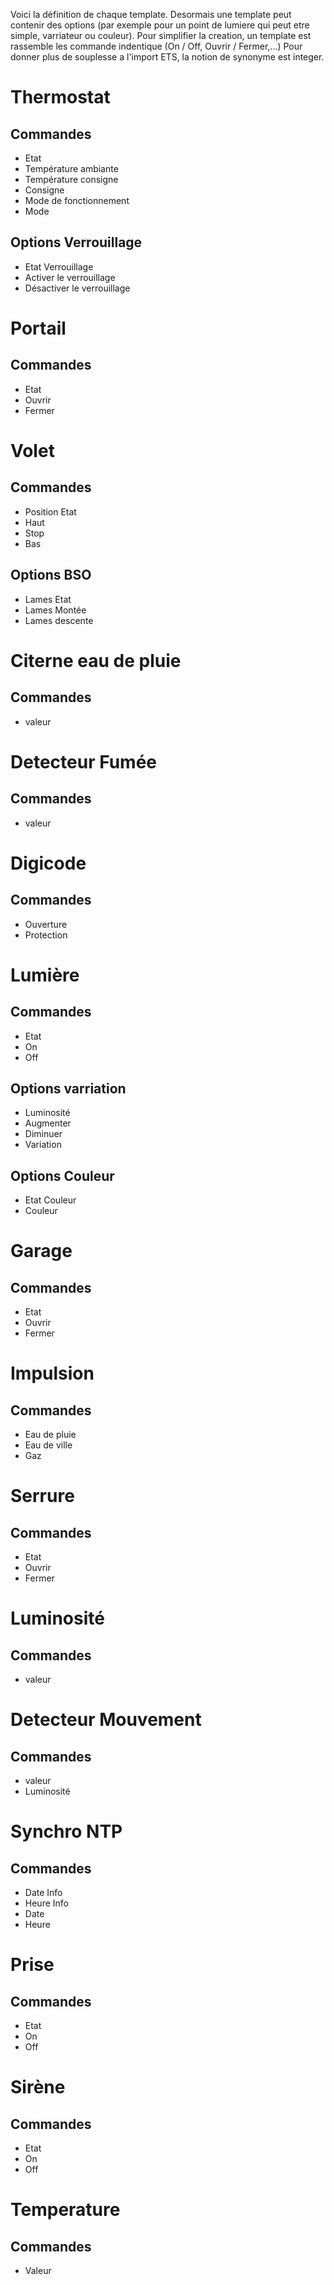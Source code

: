 Voici la définition de chaque template.
Desormais une template peut contenir des options (par exemple pour un point de lumiere qui peut etre simple, varriateur ou couleur).
Pour simplifier la creation, un template est rassemble les commande indentique (On / Off, Ouvrir / Fermer,...)
Pour donner plus de souplesse a l'import ETS, la notion de synonyme est integer.

Thermostat
==========

Commandes
--------
* Etat
* Température ambiante
* Température consigne
* Consigne
* Mode de fonctionnement
* Mode

Options Verrouillage
-------------------
* Etat Verrouillage
* Activer le verrouillage
* Désactiver le verrouillage

Portail
========
Commandes
--------
 * Etat
 * Ouvrir
 * Fermer

Volet
=====
Commandes
--------
* Position Etat
* Haut
* Stop
* Bas


Options BSO
-----------
* Lames Etat
* Lames Montée
* Lames descente

Citerne eau de pluie
====================
Commandes
--------
* valeur

Detecteur Fumée
==============
Commandes
--------
* valeur

Digicode
========
Commandes
--------
* Ouverture
* Protection

Lumière
========
Commandes
--------
* Etat
* On
* Off

Options varriation
-------------------
* Luminosité
* Augmenter
* Diminuer
* Variation

Options Couleur
---------------
* Etat Couleur
* Couleur

Garage
=======
Commandes
--------
* Etat
* Ouvrir
* Fermer

Impulsion
=========
Commandes
--------
* Eau de pluie
* Eau de ville
* Gaz

Serrure
=======
Commandes
--------
* Etat
* Ouvrir
* Fermer

Luminosité
==========
Commandes
--------
* valeur

Detecteur Mouvement
==================
Commandes
--------
* valeur
* Luminosité

Synchro NTP
===========
Commandes
--------
* Date Info
* Heure Info
* Date
* Heure

Prise
======
Commandes
--------
* Etat
* On
* Off

Sirène
======
Commandes
--------
* Etat
* On
* Off

Temperature
===========
Commandes
--------
* Valeur
